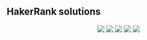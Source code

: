 ## HakerRank solutions  
<p align="center">
  <img src="https://img.shields.io/github/last-commit/bartoszclapinski/ChallengesSolutions?style=for-the-badge">
  <img src="https://img.shields.io/github/commit-activity/w/bartoszclapinski/ChallengesSolutions?color=green&style=for-the-badge">
  <img src="https://img.shields.io/badge/Problems%20Solved-18-blueviolet?style=for-the-badge">
  <img src="https://img.shields.io/github/languages/count/bartoszclapinski/ChallengesSolutions?color=orange&style=for-the-badge">
  <img src="https://img.shields.io/github/languages/top/bartoszclapinski/ChallengesSolutions?style=for-the-badge">  
</p>
